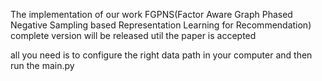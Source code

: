 The implementation of our work FGPNS(Factor Aware Graph Phased Negative Sampling based Representation Learning for Recommendation)
complete version will be released util the paper is accepted

all you need is to configure the right data path in your computer and then run the main.py
